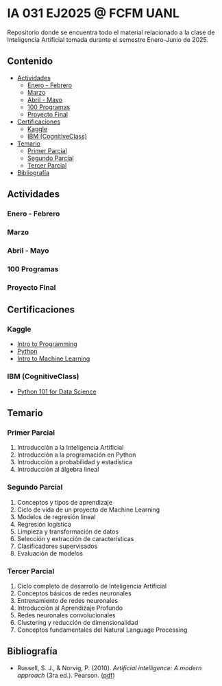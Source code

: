 # IA 031 EJ2025 @ FCFM UANL
Repositorio donde se encuentra todo el material relacionado a la clase de Inteligencia Artificial tomada durante el semestre Enero-Junio de 2025.


## Contenido
- [Actividades](#actividades)
  - [Enero - Febrero](#enero---febrero)
  - [Marzo](#marzo)
  - [Abril - Mayo](#abril---mayo)
  - [100 Programas](#100-programas)
  - [Proyecto Final](#proyecto-final)
- [Certificaciones](#certificaciones)
  - [Kaggle](#kaggle)
  - [IBM (CognitiveClass)](#ibm-cognitiveclass)
- [Temario](#temario)
  - [Primer Parcial](#primer-parcial)
  - [Segundo Parcial](#segundo-parcial)
  - [Tercer Parcial](#tercer-parcial)
- [Bibliografía](#bibliografía)


## Actividades

### Enero - Febrero

### Marzo

### Abril - Mayo

### 100 Programas

### Proyecto Final


## Certificaciones

### Kaggle
- [Intro to Programming](https://www.kaggle.com/learn/certification/mnstrr/intro-to-programming)
- [Python](https://www.kaggle.com/learn/certification/mnstrr/python)
- [Intro to Machine Learning](https://www.kaggle.com/learn/certification/mnstrr/intro-to-machine-learning)

### IBM (CognitiveClass)
- [Python 101 for Data Science](https://courses.cognitiveclass.ai/certificates/3ecce9e8f838407dbe48ace645420e0f)


## Temario

### Primer Parcial
1. Introducción a la Inteligencia Artificial
2. Introducción a la programación en Python
3. Introducción a probabilidad y estadística
4. Introducción al álgebra lineal

### Segundo Parcial
1. Conceptos y tipos de aprendizaje
2. Ciclo de vida de un proyecto de Machine Learning
3. Modelos de regresión lineal
4. Regresión logística
5. Limpieza y transformación de datos
6. Selección y extracción de características
7. Clasificadores supervisados
8. Evaluación de modelos

### Tercer Parcial
1. Ciclo completo de desarrollo de Inteligencia Artificial
2. Conceptos básicos de redes neuronales
3. Entrenamiento de redes neuronales
4. Introducción al Aprendizaje Profundo
5. Redes neuronales convolucionales
6. Clustering y reducción de dimensionalidad
7. Conceptos fundamentales del Natural Language Processing


## Bibliografía
- Russell, S. J., & Norvig, P. (2010). *Artificial intelligence: A modern approach* (3ra ed.). Pearson. ([pdf](https://people.engr.tamu.edu/guni/csce421/files/AI_Russell_Norvig.pdf))